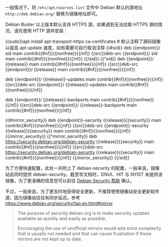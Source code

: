 一般情况下，将 `/etc/apt/sources.list` 文件中 Debian 默认的源地址 `http://deb.debian.org/` 替换为镜像地址即可。

Debian Buster 以上版本默认支持 HTTPS 源。如果遇到无法拉取 HTTPS 源的情况，请先使用 HTTP 源并安装：

<tmpl z-lang="bash">
{{sudo}}apt install apt-transport-https ca-certificates
</tmpl>

<tmpl z-input="release src nf mirror_security" z-path="/etc/apt/sources.list">
# 默认注释了源码镜像以提高 apt update 速度，如有需要可自行取消注释
{{#sid}}
deb {{endpoint}}/ sid main contrib{{#nf}}{{nonfree}}{{/nf}}
{{src}}deb-src {{endpoint}}/ sid main contrib{{#nf}}{{nonfree}}{{/nf}}
{{/sid}}
{{^sid}}
deb {{endpoint}}/ {{release}} main contrib{{#nf}}{{nonfree}}{{/nf}}
{{src}}deb-src {{endpoint}}/ {{release}} main contrib{{#nf}}{{nonfree}}{{/nf}}

deb {{endpoint}}/ {{release}}-updates main contrib{{#nf}}{{nonfree}}{{/nf}}
{{src}}deb-src {{endpoint}}/ {{release}}-updates main contrib{{#nf}}{{nonfree}}{{/nf}}

deb {{endpoint}}/ {{release}}-backports main contrib{{#nf}}{{nonfree}}{{/nf}}
{{src}}deb-src {{endpoint}}/ {{release}}-backports main contrib{{#nf}}{{nonfree}}{{/nf}}

{{#mirror_security}}
deb {{endpoint}}-security {{release}}{{security}} main contrib{{#nf}}{{nonfree}}{{/nf}}
{{src}}deb-src {{endpoint}}-security {{release}}{{security}} main contrib{{#nf}}{{nonfree}}{{/nf}}
{{/mirror_security}}
{{^mirror_security}}
deb https://security.debian.org/debian-security {{release}}{{security}} main contrib{{#nf}}{{nonfree}}{{/nf}}
{{src}}deb-src https://security.debian.org/debian-security {{release}}{{security}} main contrib{{#nf}}{{nonfree}}{{/nf}}
{{/mirror_security}}
{{/sid}}
</tmpl>

为了方便快速配置，此处一并附上了 debian-security 的配置，一般来说，镜像站会同时提供 debian-security，截至写文档时，DNUI、HIT 与 NYIST 未提供该镜像，为了更准确的信息您可以前往 [Debian Security 帮助](../debian-security/) 确认。

不过，一般来说，为了更及时地获得安全更新，不推荐使用镜像站安全更新软件源，因为镜像站往往有同步延迟。参考 https://www.debian.org/security/faq.en.html#mirror

> The purpose of security.debian.org is to make security updates available as quickly and easily as possible.
>
> Encouraging the use of unofficial mirrors would add extra complexity that is usually not needed and that can cause frustration if these mirrors are not kept up to date.
